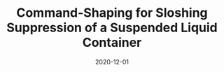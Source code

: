 ---
title: "Command-Shaping for Sloshing Suppression of a Suspended Liquid Container"
collection: publications
permalink: /publication/2020-Steps-Sloshing
date: 2020-12-01
venue: 'Journal of Dynamic Systems, Measurement and Control'
paperurl: '/files/pdf/journal-papers/Steps-Sloshing.pdf'
link: 'https://asmedigitalcollection.asme.org/dynamicsystems/article-abstract/142/12/121003/1085817/Command-Shaping-for-Sloshing-Suppression-of-a?redirectedFrom=fulltext'
citation: 'Alshaya, A., Alghanim, K. 2020. &quot;Command-Shaping for Sloshing Suppression of a Suspended Liquid Container.&quot; <i>Journal of Dynamic Systems, Measurement and Control</i> 142(12): 121003.'
---